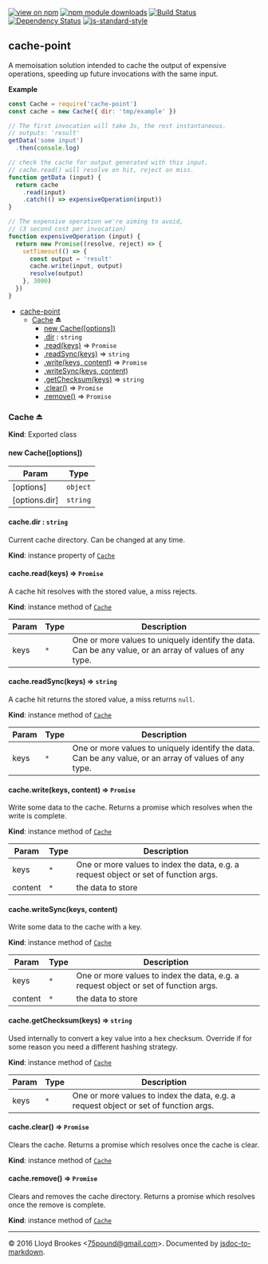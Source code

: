[![view on npm](http://img.shields.io/npm/v/cache-point.svg)](https://www.npmjs.org/package/cache-point)
[![npm module downloads](http://img.shields.io/npm/dt/cache-point.svg)](https://www.npmjs.org/package/cache-point)
[![Build Status](https://travis-ci.org/75lb/cache-point.svg?branch=master)](https://travis-ci.org/75lb/cache-point)
[![Dependency Status](https://david-dm.org/75lb/cache-point.svg)](https://david-dm.org/75lb/cache-point)
[![js-standard-style](https://img.shields.io/badge/code%20style-standard-brightgreen.svg)](https://github.com/feross/standard)

<a name="module_cache-point"></a>

## cache-point
A memoisation solution intended to cache the output of expensive operations, speeding up future invocations with the same input.

**Example**  
```js
const Cache = require('cache-point')
const cache = new Cache({ dir: 'tmp/example' })

// The first invocation will take 3s, the rest instantaneous.
// outputs: 'result'
getData('some input')
  .then(console.log)

// check the cache for output generated with this input.
// cache.read() will resolve on hit, reject on miss.
function getData (input) {
  return cache
    .read(input)
    .catch(() => expensiveOperation(input))
}

// The expensive operation we're aiming to avoid,
// (3 second cost per invocation)
function expensiveOperation (input) {
  return new Promise((resolve, reject) => {
    setTimeout(() => {
      const output = 'result'
      cache.write(input, output)
      resolve(output)
    }, 3000)
  })
}
```

* [cache-point](#module_cache-point)
    * [Cache](#exp_module_cache-point--Cache) ⏏
        * [new Cache([options])](#new_module_cache-point--Cache_new)
        * [.dir](#module_cache-point--Cache.Cache+dir) : <code>string</code>
        * [.read(keys)](#module_cache-point--Cache+read) ⇒ <code>Promise</code>
        * [.readSync(keys)](#module_cache-point--Cache+readSync) ⇒ <code>string</code>
        * [.write(keys, content)](#module_cache-point--Cache+write) ⇒ <code>Promise</code>
        * [.writeSync(keys, content)](#module_cache-point--Cache+writeSync)
        * [.getChecksum(keys)](#module_cache-point--Cache+getChecksum) ⇒ <code>string</code>
        * [.clear()](#module_cache-point--Cache+clear) ⇒ <code>Promise</code>
        * [.remove()](#module_cache-point--Cache+remove) ⇒ <code>Promise</code>

<a name="exp_module_cache-point--Cache"></a>

### Cache ⏏
**Kind**: Exported class  
<a name="new_module_cache-point--Cache_new"></a>

#### new Cache([options])

| Param | Type |
| --- | --- |
| [options] | <code>object</code> | 
| [options.dir] | <code>string</code> | 

<a name="module_cache-point--Cache.Cache+dir"></a>

#### cache.dir : <code>string</code>
Current cache directory. Can be changed at any time.

**Kind**: instance property of <code>[Cache](#exp_module_cache-point--Cache)</code>  
<a name="module_cache-point--Cache+read"></a>

#### cache.read(keys) ⇒ <code>Promise</code>
A cache hit resolves with the stored value, a miss rejects.

**Kind**: instance method of <code>[Cache](#exp_module_cache-point--Cache)</code>  

| Param | Type | Description |
| --- | --- | --- |
| keys | <code>\*</code> | One or more values to uniquely identify the data. Can be any value, or an array of values of any type. |

<a name="module_cache-point--Cache+readSync"></a>

#### cache.readSync(keys) ⇒ <code>string</code>
A cache hit returns the stored value, a miss returns `null`.

**Kind**: instance method of <code>[Cache](#exp_module_cache-point--Cache)</code>  

| Param | Type | Description |
| --- | --- | --- |
| keys | <code>\*</code> | One or more values to uniquely identify the data. Can be any value, or an array of values of any type. |

<a name="module_cache-point--Cache+write"></a>

#### cache.write(keys, content) ⇒ <code>Promise</code>
Write some data to the cache. Returns a promise which resolves when the write is complete.

**Kind**: instance method of <code>[Cache](#exp_module_cache-point--Cache)</code>  

| Param | Type | Description |
| --- | --- | --- |
| keys | <code>\*</code> | One or more values to index the data, e.g. a request object or set of function args. |
| content | <code>\*</code> | the data to store |

<a name="module_cache-point--Cache+writeSync"></a>

#### cache.writeSync(keys, content)
Write some data to the cache with a key.

**Kind**: instance method of <code>[Cache](#exp_module_cache-point--Cache)</code>  

| Param | Type | Description |
| --- | --- | --- |
| keys | <code>\*</code> | One or more values to index the data, e.g. a request object or set of function args. |
| content | <code>\*</code> | the data to store |

<a name="module_cache-point--Cache+getChecksum"></a>

#### cache.getChecksum(keys) ⇒ <code>string</code>
Used internally to convert a key value into a hex checksum. Override if for some reason you need a different hashing strategy.

**Kind**: instance method of <code>[Cache](#exp_module_cache-point--Cache)</code>  

| Param | Type | Description |
| --- | --- | --- |
| keys | <code>\*</code> | One or more values to index the data, e.g. a request object or set of function args. |

<a name="module_cache-point--Cache+clear"></a>

#### cache.clear() ⇒ <code>Promise</code>
Clears the cache. Returns a promise which resolves once the cache is clear.

**Kind**: instance method of <code>[Cache](#exp_module_cache-point--Cache)</code>  
<a name="module_cache-point--Cache+remove"></a>

#### cache.remove() ⇒ <code>Promise</code>
Clears and removes the cache directory. Returns a promise which resolves once the remove is complete.

**Kind**: instance method of <code>[Cache](#exp_module_cache-point--Cache)</code>  

* * *

&copy; 2016 Lloyd Brookes \<75pound@gmail.com\>. Documented by [jsdoc-to-markdown](https://github.com/jsdoc2md/jsdoc-to-markdown).
